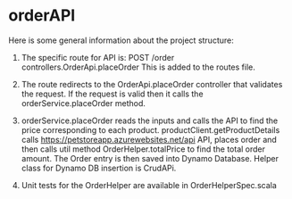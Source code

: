 # orderAPI
Here is some general information about the project structure:

1) The specific route for API is: POST        /order                   controllers.OrderApi.placeOrder
This is added to the routes file.

2) The route redirects to the OrderApi.placeOrder controller that validates the request. If the request is valid then it calls the orderService.placeOrder method.

3) orderService.placeOrder reads the inputs and calls the API to find the price corresponding to each product. 
   productClient.getProductDetails calls https://petstoreapp.azurewebsites.net/api API, places order and then calls util method OrderHelper.totalPrice to find the total order amount.
   The Order entry is then saved into Dynamo Database. Helper class for Dynamo DB insertion is CrudAPi.

4) Unit tests for the OrderHelper are available in OrderHelperSpec.scala
